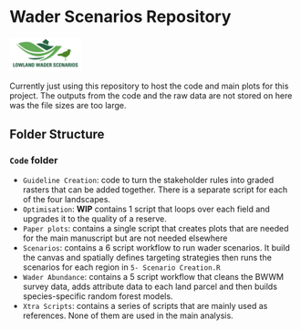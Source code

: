 # Wader Scenarios Repository

<img src="Plots/MarkdownPics/lolandwaderscenarios logo.png" id="id" class="class" width=25% height=25% > 

Currently just using this repository to host the code and main plots for this project. The outputs from the code and the raw data are not stored on here was the file sizes are too large.


## Folder Structure

### `Code` folder
- `Guideline Creation`: code to turn the stakeholder rules into graded rasters that can be added together. There is a separate script for each of the four landscapes. 
- `Optimisation`: **WIP** contains 1 script that loops over each field and upgrades it to the quality of a reserve.
- `Paper plots`: contains a single script that creates plots that are needed for the main manuscript but are not needed elsewhere
- `Scenarios`: contains a 6 script workflow to run wader scenarios. It build the canvas and spatially defines targeting strategies then runs the scenarios for each region in `5- Scenario Creation.R`
- `Wader Abundance`: contains a 5 script workflow that cleans the BWWM survey data, adds attribute data to each land parcel and then builds species-specific random forest models. 
- `Xtra Scripts`: contains a series of scripts that are mainly used as references. None of them are used in the main analysis. 
